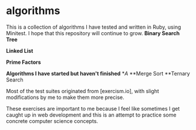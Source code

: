 algorithms
==========
This is a collection of algorithms I have tested and written in Ruby,  using Minitest.  I hope that this repository will continue to grow. 
**Binary Search Tree** 

**Linked List**

**Prime Factors**

**Algorithms I have started but haven't finished**
**A*
**Merge Sort
**Ternary Search

Most of the test suites originated from [exercism.io], with slight modifications by me to make them more precise. 

These exercises are important to me because I feel like sometimes I get caught up in web development and this is an attempt to practice some concrete computer science concepts.  

